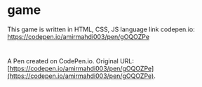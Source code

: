 # game
This game is written in HTML, CSS, JS language                              link codepen.io: https://codepen.io/amirmahdi003/pen/gOQOZPe
# 
A Pen created on CodePen.io. Original URL: [https://codepen.io/amirmahdi003/pen/gOQOZPe](https://codepen.io/amirmahdi003/pen/gOQOZPe).
